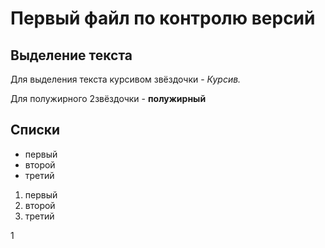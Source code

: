 # Первый файл по контролю версий



## Выделение текста
Для выделения текста курсивом звёздочки - *Курсив.*

Для полужирного 2звёздочки - **полужирный**

## Списки
* первый
* второй
* третий

1. первый
2. второй
3. третий

1